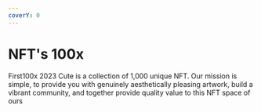 ```yaml
---
coverY: 0
---
```


# NFT's 100x

First100x 2023 Cute is a collection of 1,000 unique NFT. Our mission is simple, to provide you with genuinely aesthetically pleasing artwork, build a vibrant community, and together provide quality value to this NFT space of ours
